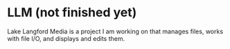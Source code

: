 # LLM (not finished yet)
Lake Langford Media is a project I am working on that manages files, works with file I/O, and displays and edits them.
